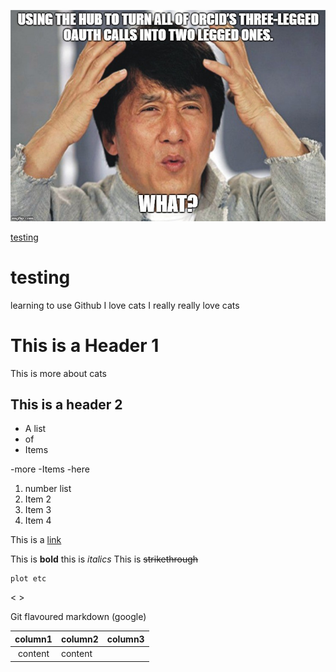 ![alternative text](What%20meme.jpg)

[testing](testing.html)

# testing
learning to use Github
I love cats
I really really love cats

# This is a Header 1

This is more about cats

## This is a header 2

* A list
* of
* Items

-more
-Items
-here

1. number list
2. Item 2
3. Item 3
1. Item 4

This is a [link](https://otago.ac.nz)

This is **bold** this is *italics* This is ~~strikethrough~~

```
plot etc
```
< >

Git flavoured markdown (google)

|column1|column2|column3|
|:------:|:-----|------:|
|content | content   |
